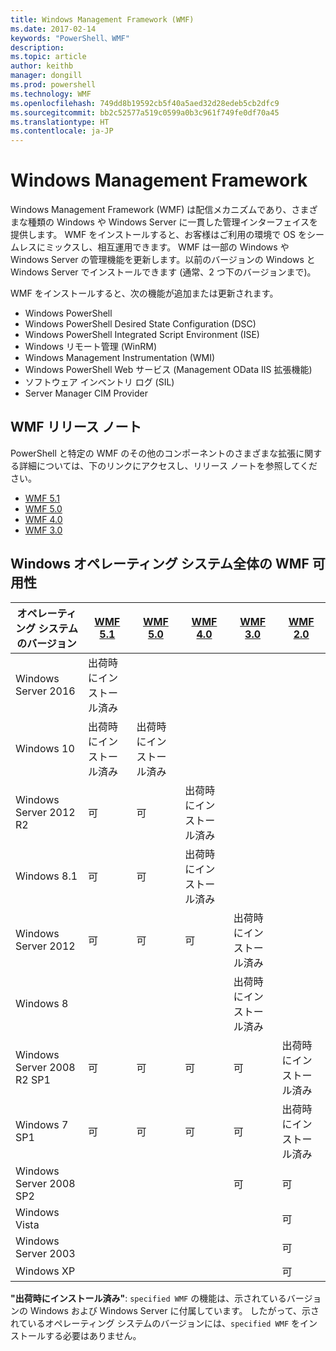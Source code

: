 ```yaml
---
title: Windows Management Framework (WMF)
ms.date: 2017-02-14
keywords: "PowerShell、WMF"
description: 
ms.topic: article
author: keithb
manager: dongill
ms.prod: powershell
ms.technology: WMF
ms.openlocfilehash: 749dd8b19592cb5f40a5aed32d28edeb5cb2dfc9
ms.sourcegitcommit: bb2c52577a519c0599a0b3c961f749fe0df70a45
ms.translationtype: HT
ms.contentlocale: ja-JP
---
```

# <a name="windows-management-framework"></a>Windows Management Framework

Windows Management Framework (WMF) は配信メカニズムであり、さまざまな種類の Windows や Windows Server に一貫した管理インターフェイスを提供します。
WMF をインストールすると、お客様はご利用の環境で OS をシームレスにミックスし、相互運用できます。
WMF は一部の Windows や Windows Server の管理機能を更新します。以前のバージョンの Windows と Windows Server でインストールできます (通常、2 つ下のバージョンまで)。

WMF をインストールすると、次の機能が追加または更新されます。

- Windows PowerShell
- Windows PowerShell Desired State Configuration (DSC)
- Windows PowerShell Integrated Script Environment (ISE)
- Windows リモート管理 (WinRM)
- Windows Management Instrumentation (WMI)
- Windows PowerShell Web サービス (Management OData IIS 拡張機能)
- ソフトウェア インベントリ ログ (SIL)
- Server Manager CIM Provider

## <a name="wmf-release-notes"></a>WMF リリース ノート

PowerShell と特定の WMF のその他のコンポーネントのさまざまな拡張に関する詳細については、下のリンクにアクセスし、リリース ノートを参照してください。

- [WMF 5.1](5.1/release-notes.md)
- [WMF 5.0](5.0/releasenotes.md)
- [WMF 4.0](https://download.microsoft.com/download/3/D/6/3D61D262-8549-4769-A660-230B67E15B25/Windows%20Management%20Framework%204%200%20Release%20Notes.docx)
- [WMF 3.0](https://download.microsoft.com/download/E/7/6/E76850B8-DA6E-4FF5-8CCE-A24FC513FD16/WMF%203%20Release%20Notes.docx)

## <a name="wmf-availability-across-windows-operating-systems"></a>Windows オペレーティング システム全体の WMF 可用性

| オペレーティング システムのバージョン | [WMF 5.1](https://aka.ms/wmf51download) | [WMF 5.0](https://aka.ms/wmf5download) | [WMF 4.0](https://aka.ms/wmf4download) |  [WMF 3.0](https://aka.ms/wmf3download) | [WMF 2.0](https://aka.ms/wmf2download) |
| ------------------------ | ----------- | ----------- | ----------- | ------------ |  ------------- |
| Windows Server 2016 | 出荷時にインストール済み |  |  |  |  |
| Windows 10 | 出荷時にインストール済み | 出荷時にインストール済み  | | | |  
| Windows Server 2012 R2| 可 | 可 | 出荷時にインストール済み |  |  |
| Windows 8.1 | 可 | 可 |  出荷時にインストール済み |  |  |
| Windows Server 2012 | 可 | 可 | 可 |  出荷時にインストール済み | |
| Windows 8 |  |  |  | 出荷時にインストール済み | |
| Windows Server 2008 R2 SP1 | 可 | 可 | 可 |  可| 出荷時にインストール済み |
| Windows 7 SP1  | 可 | 可 | 可 | 可 | 出荷時にインストール済み |
| Windows Server 2008 SP2 | | | | 可 | 可 |
| Windows Vista | | | | | 可 |
| Windows Server 2003| | | |  | 可 |
| Windows XP | | | |  | 可 |

**"出荷時にインストール済み"**: `specified WMF` の機能は、示されているバージョンの Windows および Windows Server に付属しています。
したがって、示されているオペレーティング システムのバージョンには、`specified WMF` をインストールする必要はありません。

